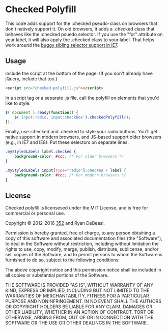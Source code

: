 # Checked Polyfill

This code adds support for the :checked pseudo-class on browsers that don't natively support it. On old browsers, it adds a .checked class that behaves like the :checked psuedo selector. If you use the "for" attribute on your label, it will also apply the .checked class to your label. That helps work around the [buggy sibling selector support in IE7](http://www.quirksmode.org/css/selectors/#t11).

## Usage

Include the script at the bottom of the page. (If you don't already have jQuery, include that too.)

```html
<script src="checked-polyfill.js"></script>
```

In a script tag or a separate .js file, call the polyfill on elements that you'd like to style.

```javascript
$( document ).ready(function() {
	$('input:radio, input:checkbox').checkedPolyfill();
});
```

Finally, use :checked and .checked to style your radio buttons. You'll get native support in modern browsers, and JS-based support older browsers (e.g., in IE7 and IE8). Put these selectors on separate lines.

```css
.myStyledLabels label.checked {
	background-color: #ccc; /* For older browsers */
}

.myStyledLabels input[type="radio"]:checked + label {
	background-color: #ccc; /* For modern browsers */
}
```

## License

Checked polyfill is licensesed under the MIT License, and is free for commercial or personal use.

Copyright &copy; 2012-2016 [352](http://www.352media.com/) and Ryan DeBeasi.

Permission is hereby granted, free of charge, to any person obtaining a copy of this software and associated documentation files (the "Software"), to deal in the Software without restriction, including without limitation the rights to use, copy, modify, merge, publish, distribute, sublicense, and/or sell copies of the Software, and to permit persons to whom the Software is furnished to do so, subject to the following conditions:

The above copyright notice and this permission notice shall be included in all copies or substantial portions of the Software.

THE SOFTWARE IS PROVIDED "AS IS", WITHOUT WARRANTY OF ANY KIND, EXPRESS OR IMPLIED, INCLUDING BUT NOT LIMITED TO THE WARRANTIES OF MERCHANTABILITY, FITNESS FOR A PARTICULAR PURPOSE AND NONINFRINGEMENT. IN NO EVENT SHALL THE AUTHORS OR COPYRIGHT HOLDERS BE LIABLE FOR ANY CLAIM, DAMAGES OR OTHER LIABILITY, WHETHER IN AN ACTION OF CONTRACT, TORT OR OTHERWISE, ARISING FROM, OUT OF OR IN CONNECTION WITH THE SOFTWARE OR THE USE OR OTHER DEALINGS IN THE SOFTWARE.
